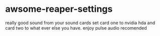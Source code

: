 # awsome-reaper-settings
really good sound from your sound cards
set card one to nvidia hda and card two to what ever else you have. enjoy
pulse audio recomended
